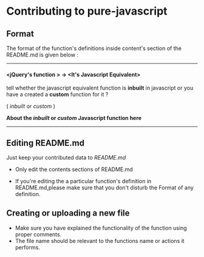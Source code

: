 # Contributing to pure-javascript

## Format
 
The format of the function's definitions inside content's section of the README.md is given below : 

----------------------------------------------------

#### <jQuery's function > -> <It's Javascript Equivalent>
 
tell whether the javascript equivalent function is **inbuilt** in javascript or you have a created a  **custom** function for it  ?

( _inbuilt_ or _custom_ )

**About the _inbuilt_ or _custom_ Javascript function here**

--------------------------------------------------------


## Editing README.md

Just keep your contributed data to *README.md* 

- Only edit the contents sections of README.md

- If you're editing the a particular function's definition in README.md,please make sure that you don't disturb the Format of any definition.

## Creating or uploading a new file

- Make sure you have explained the functionality of the function using proper comments.
- The file name should be relevant to the functions name or actions it performs.
